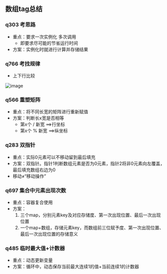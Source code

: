 ## 数组tag总结
### q303 考思路
- 重点：要求一次实例化 多次调用
  - 即要求尽可能的节省运行时间
- 方案：实例化时就进行计算并存储结果

### q766 考找规律
- 上下行比较

![image](E0857B829B57418090547DFDC6DDDF36)

### q566 重塑矩阵
- 重点：将不同长宽的矩阵进行重新赋值
- 方案：判断长x宽是否相等
  - 第x个 / 新宽 ==>行坐标
  - 第x个 % 新宽 ==>纵坐标

### q283 双指针
- 重点：实际0元素可以不移动留到最后填充
- 方案：双指针。指针1判断数组元素是否为0元素，指针2将非0元素向左覆盖，最后填充数组右边为0
- 移动≠“移动操作”

### q697 集合中元素出现次数
- 重点：容器复合使用
- 方案：
  1. 三个map，分别元素key及对应存储度、第一次出现位置、最后一次出现位置
  2. 一个map+数组，存储元素key，而数组前三位赋予度、第一次出现位置、最后一次出现位置的存储意义

### q485 临时最大值+计数器
- 重点：动态更新变量
- 方案：循环中，动态保存当前最大连续1的值+当前连续1的计数器